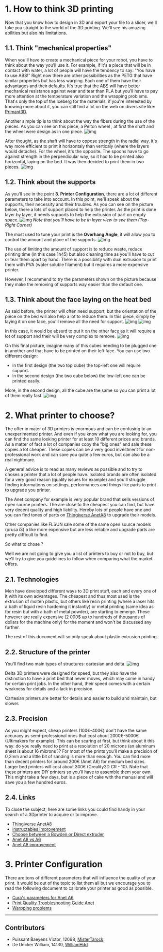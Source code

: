 # 1. How to think 3D printing
Now that you know how to design in 3D and export your file to a slicer, we'll take you straight to the world of the 3D printing. We'll see his amazing abilities but also his limitations.

## 1.1. Think "mechanical properties"
When you'll have to create a mechanical piece for your robot, you have to think about the way you'll use it.
For example, if it's a piece that will be in contact with water, a lot of people will have the tendency to say: "You have to use ABS!"
Right now there are other possibilities as the PETG that have similar properties but has less warping. Each one of them have their advantages and their defaults.
It's true that the ABS will have better mechanical resistance against wear and tear than PLA but you'll have to pay more attention at the temperature variation and the wrapping problems.
 That's only the top of the iceberg for the materials, if you're interested by knowing more about it, you can still find a lot on the web on divers site like: [Primant3D](http://www.primante3d.com/materiaux/).

Another simple tip is to think about the way the fibers during the use of the pieces.
As you can see on this piece, a Pelton wheel , at first the shaft and the wheel were design as in one piece.
![img](img/mechanical/3d-print/Pelton_wheel_1.png)

After thought, as the shaft will have to oppose strength in the radial way, it's way more efficient to print it horizontaly than verticaly (where the layers would detache).
For the wheel, it's the opposite. The spoons have to go against strength in the perpendicular way, so it had to be printed also horizontal, laying on the bed.
It was then decided to print them in two pieces.
![img](img/mechanical/3d-print/Pelton_wheel_2.png)

## 1.2. Think about the supports
As you'll see in the point **3. Printer Configuration**, there are a lot of different parameters to take into account. In this point, we'll speak about the supports, their necessity and their troubles.
As you can see on the picture below, there a lots of support placed to help the printer. As the print is done layer by layer, it needs supports to help the extrusion of part on empty space.
![img](img/mechanical/3d-print/Support_1.png)
*Note that you'll have to be in layer view to see them (Top-Right Corner)*

The most used to tune your print is the **Overhang Angle**, it will allow you to control the amount and place of the supports.
![img](img/mechanical/3d-print/Support_2.png)

The use of limiting the amount of support is to reduce waste, reduce printing time (in this case 1h45) but also cleaning time as you'll have to cut or tear them apart by hand. There is a possibility with dual extrusion to print them with PVA (water soluble filament) but it requires a more expensive printer.

However, I recommend to try the parameters shown on the picture because they make the removing of supports way easier than the default one.
<!--fin de relecture-->
## 1.3. Think about the face laying on the heat bed
As said before, the printer will often need support, but the orientation of the piece on the bed will also help a lot to reduce them.
In this piece, simply by laying it on one face, you'll remove all the need for support.
![img](img/mechanical/3d-print/Bed_1.png)
![img](img/mechanical/3d-print/Bed_2.png)

In this case, it would be absurd to put it on the other face as it will require a lot of support and their will be very complex to remove.
![img](img/mechanical/3d-print/Bed_3.png)

On this final picture, imagine many of this cubes needing to be plugged one in another and that have to be printed on their left face.
You can use two different design:
- In the first design (the two top cube) the top-left one will require support.
- In the second design (the two cube below) the low-left one can be printed easily.

More, in the second design, all the cube are the same so you can print a lot of them really fast.
![img](img/mechanical/3d-print/Bed_4.png)

# 2. What printer to choose?
The offer in mater of 3D printers is enormous and can be confusing to an unexperimented printer.
And even if you know what you are looking for, you can find the same looking printer for at least 10 different prices and brands.
As a matter of fact a lot of companies copy the "big ones" and sale these copies a lot cheaper.
These copies can be a very good investment for non-professional work and can save you quite a few euros, but can also be a real nightmare.

A general advice is to read as many reviews as possible and to try to choses a printer that a lot of people have. Isolated brands are often isolated for a very good reason (quality issues for example) and you'll struggle finding informations on settings, performances and things like parts to print to upgrade you printer.

The Anet company for example is very popular brand that sells versions of open source printers.
The are close to the cheapest you can find, but have very decent quality and high liability.
Hereby lots of people have one and you can find tones of parts on [Thingiverse AnetA8](https://www.thingiverse.com/search/page:1?q=Anet+A8&sa=&dwh=525af4b8e015a6f) to upgrade their models.

Other companies like FLSUN sale some of the same open source models (prusa i3) a like more expensive but are less reliable and upgrade parts are pretty difficult to find.

So what to chose ?

Well we are not going to give you a list of printers to buy or not to buy, but we'll try to give you guidelines to follow when comparing what the market offers.

## 2.1. Technologies
Men have developed different ways to 3D print stuff, each and every one of it with its own advantages.
The cheapest and thus most used is the extrusion of molten plastic, but others like resin printing (where a laser hits a bath of liquid resin hardening it instantly) or metal printing (same idea as for resin but with a bath of metal powder), are starting to emerge. These however are really expensive (2 000$ up to hundreds of thousands of dollars for the machine only) for the moment and won't be discussed any further.

The rest of this document will so only speak about plastic extrusion printing.

## 2.2. Structure of the printer
You'll find two main types of structures: cartesian and delta.
![img](img/mechanical/3d-print/Cartesian-3D-printer.jpg)

Delta 3D printers were designed for speed, but they also have the distinction to have a print bed that never moves, which may come in handy for certain print jobs.
In the other hand, their speed comes with a certain weakness for details and a lack in precision.

Cartesian printers are better for details and easier to build and maintain, but slower.

## 2.3. Precision
As you might expect, cheap printers (100€-400€) don't have the same accuracy as semi-professional ones that cost about 2000€-5000€ (Ultimakers for example).
This can be scaring at first, but think about it this way: do you really need to print at a resolution of 20 microns (an aluminum sheet is about 16 microns )?
For most of the prints you'll make a precision of 0,2mm and a little bit of sanding is more than enough.
You can find more than decent printers for around 200€ (Anet A6) for medium bed sizes.
Larger bed printers will cost about 300€ (Creality3D CR - 10).
Note that these printers are DIY printers so you'll have to assemble them your own.
This might take a few days, but is a piece of cake with the manual and will save you a few hundred euros.

## 2.4. Links
To close the subject, here are some links you could find handy in your search of a 3Dprinter to acquire or to improve.
- [Thingiverse AnetA8](https://www.thingiverse.com/search/page:1?q=Anet+A8&sa=&dwh=525af4b8e015a6f)
- [Instructables improvement](http://www.instructables.com/id/Transform-a-chinese-3D-printer-in-a-high-precision/)
- [Choose between a Bowden or Direct extruder](http://www.fabbaloo.com/blog/2015/11/11/bowden-or-direct-a-primer-on-extruder-styles)
- [Anet A8 vs A6](https://pevly.com/anet-a8-vs-a6/)
- [Anet A8 improvement](http://www.instructables.com/id/2000-Quality-Prints-From-a-200-Printer-an-Upgrade-/)
<!-- si tu veux rajouter des liens -->


# 3. Printer Configuration
There are tons of different parameters that will influence the quality of your print.
It would be out of the topic to list them all but we encourage you to read the following document to calibrate your printer as good as possible.

- [Cura's parameters for Anet A6](mechanical/References/A6_Parameters_Cura.pdf)
- [Print Quality Troobleshooting Guide Anet](mechanical/References/Print_Quality_Troobleshooting_Guide-Anet.pdf)
- [Warpping problems](http://www.primante3d.com/curling-29082016/)



--------------------------------------
## Contributors
- Puissant Baeyens Victor, 12098, [MisterTarock](https://github.com/MisterTarock)
- De Decker William, 14130, [WilliamHdd](https://github.com/WilliamHdd)
